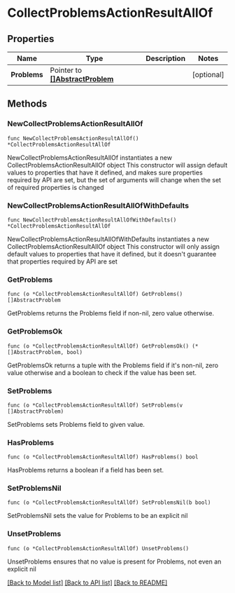 # CollectProblemsActionResultAllOf

## Properties

Name | Type | Description | Notes
------------ | ------------- | ------------- | -------------
**Problems** | Pointer to [**[]AbstractProblem**](AbstractProblem.md) |  | [optional] 

## Methods

### NewCollectProblemsActionResultAllOf

`func NewCollectProblemsActionResultAllOf() *CollectProblemsActionResultAllOf`

NewCollectProblemsActionResultAllOf instantiates a new CollectProblemsActionResultAllOf object
This constructor will assign default values to properties that have it defined,
and makes sure properties required by API are set, but the set of arguments
will change when the set of required properties is changed

### NewCollectProblemsActionResultAllOfWithDefaults

`func NewCollectProblemsActionResultAllOfWithDefaults() *CollectProblemsActionResultAllOf`

NewCollectProblemsActionResultAllOfWithDefaults instantiates a new CollectProblemsActionResultAllOf object
This constructor will only assign default values to properties that have it defined,
but it doesn't guarantee that properties required by API are set

### GetProblems

`func (o *CollectProblemsActionResultAllOf) GetProblems() []AbstractProblem`

GetProblems returns the Problems field if non-nil, zero value otherwise.

### GetProblemsOk

`func (o *CollectProblemsActionResultAllOf) GetProblemsOk() (*[]AbstractProblem, bool)`

GetProblemsOk returns a tuple with the Problems field if it's non-nil, zero value otherwise
and a boolean to check if the value has been set.

### SetProblems

`func (o *CollectProblemsActionResultAllOf) SetProblems(v []AbstractProblem)`

SetProblems sets Problems field to given value.

### HasProblems

`func (o *CollectProblemsActionResultAllOf) HasProblems() bool`

HasProblems returns a boolean if a field has been set.

### SetProblemsNil

`func (o *CollectProblemsActionResultAllOf) SetProblemsNil(b bool)`

 SetProblemsNil sets the value for Problems to be an explicit nil

### UnsetProblems
`func (o *CollectProblemsActionResultAllOf) UnsetProblems()`

UnsetProblems ensures that no value is present for Problems, not even an explicit nil

[[Back to Model list]](../README.md#documentation-for-models) [[Back to API list]](../README.md#documentation-for-api-endpoints) [[Back to README]](../README.md)


